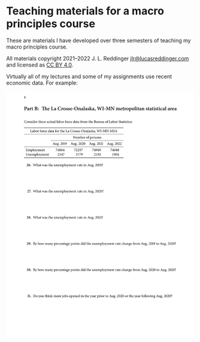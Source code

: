 # Teaching materials for a macro principles course

These are materials I have developed over three semesters of teaching my macro principles course.

All materials copyright 2021&ndash;2022 J. L. Reddinger <jlr@lucasreddinger.com> and licensed as [CC BY 4.0](https://creativecommons.org/licenses/by/4.0/).

Virtually all of my lectures and some of my assignments use recent economic data. For example:

<div style="background-color: white !important; color: black !important;"><img style="background-color: white !important; color: black !important;" src="example.svg" alt="An example problem with recent BLS data." /></div>


